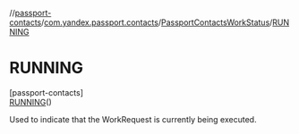 //[passport-contacts](../../../../index.md)/[com.yandex.passport.contacts](../../index.md)/[PassportContactsWorkStatus](../index.md)/[RUNNING](index.md)

# RUNNING

[passport-contacts]\
[RUNNING](index.md)()

Used to indicate that the WorkRequest is currently being executed.
